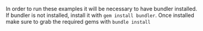 In order to run these examples it will be necessary to have bundler installed.  If bundler is not installed, install it
with `gem install bundler`.  Once installed make sure to grab the required gems with `bundle install`
